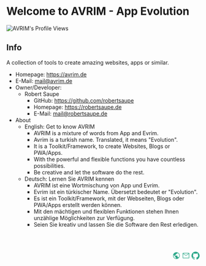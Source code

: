 # Welcome to AVRIM - App Evolution

<p align="left"><img src="https://komarev.com/ghpvc/?username=avrim&label=Views&color=brightgreen&style=for-the-badge" alt="AVRIM's Profile Views" /></p>

## Info

A collection of tools to create amazing websites, apps or similar.

- Homepage: <https://avrim.de>
- E-Mail: <mail@avrim.de>
- Owner/Developer:
  - Robert Saupe
    - GitHub: <https://github.com/robertsaupe>
    - Homepage: <https://robertsaupe.de>
    - E-Mail: <mail@robertsaupe.de>
- About
  - English: Get to know AVRIM
    - AVRIM is a mixture of words from App and Evrim.
    - Avrim is a turkish name. Translated, it means "Evolution".
    - It is a Toolkit/Framework, to create Websites, Blogs or PWA/Apps.
    - With the powerful and flexible functions you have countless possibilities.
    - Be creative and let the software do the rest.
  - Deutsch: Lernen Sie AVRIM kennen
    - AVRIM ist eine Wortmischung von App und Evrim.
    - Evrim ist ein türkischer Name. Übersetzt bedeutet er "Evolution".
    - Es ist ein Toolkit/Framework, mit der Webseiten, Blogs oder PWA/Apps erstellt werden können.
    - Mit den mächtigen und flexiblen Funktionen stehen Ihnen unzählige Möglichkeiten zur Verfügung.
    - Seien Sie kreativ und lassen Sie die Software den Rest erledigen.

<br />
<br />

<p align="right">
<a href="https://avrim.de"><img alt="AVRIM | Homepage" title="AVRIM | Homepage" width="21px" src="https://raw.githubusercontent.com/avrim/.github/main/assets/material-design-icons/public_custom.svg" /></a>
<a href="mailto:mail@avrim.de"><img alt="AVRIM | Mail" title="AVRIM | Mail" width="21px" src="https://raw.githubusercontent.com/avrim/.github/main/assets/material-design-icons/mail_custom.svg" /></a>
<a href="https://github.com/avrim"><img alt="AVRIM | GitHub" title="AVRIM | GitHub" width="21px" src="https://raw.githubusercontent.com/avrim/.github/main/assets/github_custom.svg" /></a>
</p>
